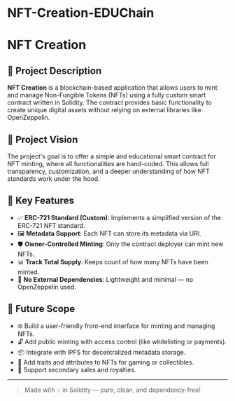 # NFT-Creation-EDUChain
# NFT Creation

## 📝 Project Description

**NFT Creation** is a blockchain-based application that allows users to mint and manage Non-Fungible Tokens (NFTs) using a fully custom smart contract written in Solidity. The contract provides basic functionality to create unique digital assets without relying on external libraries like OpenZeppelin.

## 🌟 Project Vision

The project's goal is to offer a simple and educational smart contract for NFT minting, where all functionalities are hand-coded. This allows full transparency, customization, and a deeper understanding of how NFT standards work under the hood.

## 🔑 Key Features

- ✅ **ERC-721 Standard (Custom)**: Implements a simplified version of the ERC-721 NFT standard.
- 🖼️ **Metadata Support**: Each NFT can store its metadata via URI.
- 🛡️ **Owner-Controlled Minting**: Only the contract deployer can mint new NFTs.
- 📊 **Track Total Supply**: Keeps count of how many NFTs have been minted.
- 🧱 **No External Dependencies**: Lightweight and minimal — no OpenZeppelin used.

## 🚀 Future Scope

- 🌐 Build a user-friendly front-end interface for minting and managing NFTs.
- 🔓 Add public minting with access control (like whitelisting or payments).
- 📦 Integrate with IPFS for decentralized metadata storage.
- 🎨 Add traits and attributes to NFTs for gaming or collectibles.
- 🛒 Support secondary sales and royalties.

---

> Made with 💡 in Solidity — pure, clean, and dependency-free!
